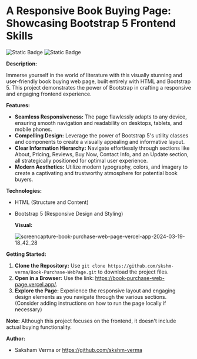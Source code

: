 #  A Responsive Book Buying Page: Showcasing Bootstrap 5 Frontend Skills

![Static Badge](https://img.shields.io/badge/Html5-%23E34F26?style=flat-square&logo=HTML5&logoColor=%23E34F26&labelColor=black) ![Static Badge](https://img.shields.io/badge/Bootstrap5-%237952B3?style=flat-square&logo=BOOTSTRAP&logoColor=%237952B3&labelColor=black)


**Description:**

Immerse yourself in the world of literature with this visually stunning and user-friendly book buying web page, built entirely with HTML and Bootstrap 5. This project demonstrates the power of Bootstrap in crafting a responsive and engaging frontend experience.

**Features:**

- **Seamless Responsiveness:** The page flawlessly adapts to any device, ensuring smooth navigation and readability on desktops, tablets, and mobile phones.
- **Compelling Design:** Leverage the power of Bootstrap 5's utility classes and components to create a visually appealing and informative layout.
- **Clear Information Hierarchy:** Navigate effortlessly through sections like About, Pricing, Reviews, Buy Now, Contact Info, and an Update section, all strategically positioned for optimal user experience.
- **Modern Aesthetics:** Utilize modern typography, colors, and imagery to create a captivating and trustworthy atmosphere for potential book buyers.

**Technologies:**

- HTML (Structure and Content)
- Bootstrap 5 (Responsive Design and Styling)

  **Visual:**

  ![screencapture-book-purchase-web-page-vercel-app-2024-03-19-18_42_28](https://github.com/skshm-verma/Book-Purchase-WebPage/assets/106864834/34e4466f-a625-49a6-8cba-3a270dcb457d)


**Getting Started:**

1. **Clone the Repository:** Use `git clone https://github.com/skshm-verma/Book-Purchase-WebPage.git` to download the project files.
2. **Open in a Browser:** Use the link: https://book-purchase-web-page.vercel.app/.
3. **Explore the Page:** Experience the responsive layout and engaging design elements as you navigate through the various sections. (Consider adding instructions on how to run the page locally if necessary)

**Note:** Although this project focuses on the frontend, it doesn't include actual buying functionality.

**Author:**

- Saksham Verma or https://github.com/skshm-verma
